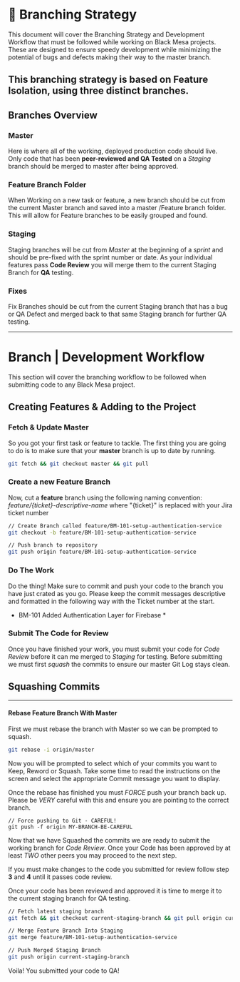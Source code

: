# :vertical_traffic_light: Branching Strategy

This document will cover the Branching Strategy and Development Workflow that must be followed while working on Black Mesa projects. These are designed to ensure speedy development while minimizing the potential of bugs and defects making their way to the master branch.

This branching strategy is based on Feature Isolation, using three distinct branches.
---

## Branches Overview

### Master

Here is where all of the working, deployed production code should live. Only code that has been **peer-reviewed and QA Tested** on a *Staging* branch should be merged to master after being approved.

### Feature Branch Folder

When Working on a new task or feature, a new branch should be cut from the current Master branch and saved into a master /Feature branch folder. This will allow for Feature branches to be easily grouped and found.

### Staging

Staging branches will be cut from *Master* at the beginning of a *sprint* and should be pre-fixed with the sprint number or date. As your individual features pass **Code Review** you will merge them to the current Staging Branch for **QA** testing.

### Fixes

Fix Branches should be cut from the current Staging branch that has a bug or QA Defect and merged back to that same Staging branch for further QA testing.

---

# Branch | Development Workflow

This section will cover the branching workflow to be followed when submitting code to any Black Mesa project.

## Creating Features & Adding to the Project

### Fetch & Update Master
So you got your first task or feature to tackle. The first thing you are going to do is to make sure that your **master** branch is up to date by running.

```bash
git fetch && git checkout master && git pull
```

### Create a new Feature Branch
Now, cut a **feature** branch using the following naming convention:
*feature/{ticket}-descriptive-name* where "{ticket}" is replaced with your Jira ticket number

```bash
// Create Branch called feature/BM-101-setup-authentication-service
git checkout -b feature/BM-101-setup-authentication-service

// Push branch to repository
git push origin feature/BM-101-setup-authentication-service

```

### Do The Work
Do the thing! Make sure to commit and push your code to the branch you have just crated as you go. Please keep the commit messages descriptive and formatted in the following way with the Ticket number at the start.

* BM-101 Added Authentication Layer for Firebase *

### Submit The Code for Review
Once you have finished your work, you must submit your code for *Code Review* before it can me merged to *Staging* for testing. Before submitting we  must first *squash* the commits to ensure our master Git Log stays clean.

## Squashing Commits
---
#### Rebase Feature Branch With Master
First we must rebase the branch with Master so we can be prompted to squash.

```bash
git rebase -i origin/master
```

Now you will be prompted to select which of your commits you want to Keep, Reword or Squash. Take some time to read the instructions on the screen and select the appropriate Commit message you want to display.

Once the rebase has finished you must *FORCE* push your branch back up. Please be *VERY* careful with this and ensure you are pointing to the correct branch.
```
// Force pushing to Git - CAREFUL!
git push -f origin MY-BRANCH-BE-CAREFUL
```

Now that we have Squashed the commits we are ready to submit the working branch for *Code Review*. Once your Code has been approved by at least *TWO* other peers you may proceed to the next step.

If you must make changes to the code you submitted for review follow step **3** and **4** until it passes code review.

Once your code has been reviewed and approved it is time to merge it to the current staging branch for QA testing.

```bash
// Fetch latest staging branch
git fetch && git checkout current-staging-branch && git pull origin current-staging-branch

// Merge Feature Branch Into Staging
git merge feature/BM-101-setup-authentication-service

// Push Merged Staging Branch
git push origin current-staging-branch
```

Voila! You submitted your code to QA!
